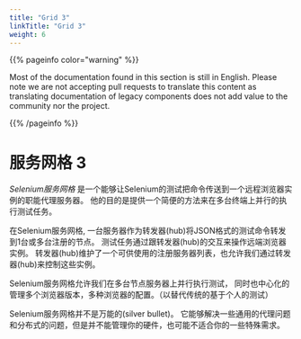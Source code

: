 ```yaml
---
title: "Grid 3"
linkTitle: "Grid 3"
weight: 6
---
```


{{% pageinfo color="warning" %}}
<p class="lead">
   <i class="fas fa-language display-4"></i> 
   Most of the documentation found in this section is still in English.
   Please note we are not accepting pull requests to translate this content
   as translating documentation of legacy components does not add value to
   the community nor the project.
</p>
{{% /pageinfo %}}

# 服务网格 3

_Selenium服务网格_ 是一个能够让Selenium的测试把命令传送到一个远程浏览器实例的职能代理服务器。
他的目的是提供一个简便的方法来在多台终端上并行的执行测试任务。

在Selenium服务网格,
一台服务器作为转发器(hub)将JSON格式的测试命令转发到1台或多台注册的节点。
测试任务通过跟转发器(hub)的交互来操作远端浏览器实例。
转发器(hub)维护了一个可供使用的注册服务器列表，也允许我们通过转发器(hub)来控制这些实例。

Selenium服务网格允许我们在多台节点服务器上并行执行测试，
同时也中心化的管理多个浏览器版本，多种浏览器的配置。（以替代传统的基于个人的测试）

Selenium服务网格并不是万能的(silver bullet)。
它能够解决一些通用的代理问题和分布式的问题，但是并不能管理你的硬件，也可能不适合你的一些特殊需求。
